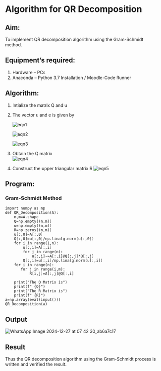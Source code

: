 # Algorithm for QR Decomposition
## Aim:
To implement QR decomposition algorithm using the Gram-Schmidt method.
## Equipment’s required:
1.	Hardware – PCs
2.	Anaconda – Python 3.7 Installation / Moodle-Code Runner
## Algorithm:
1.	Intialize the matrix Q and u
2.	The vector u and e is given by

    ![eqn1](./ex4.jpg)

    ![eqn2](./ex6.jpg)

    ![eqn3](./ex3.jpg)

3.	Obtain the Q matrix   
    ![eqn4](./ex1.jpg)
4.	Construct the upper triangular matrix R
    ![eqn5](./ex2.jpg)



## Program:
### Gram-Schmidt Method
```
import numpy as np
def QR_Decomposition(A):
    n,m=A.shape
    Q=np.empty((n,m))
    u=np.empty((n,m))
    R=np.zeros((n,m))
    u[:,0]=A[:,0]
    Q[:,0]=u[:,0]/np.linalg.norm(u[:,0])
    for i in range(1,n):
        u[:,i]=A[:,i]
        for j in range(n):
            u[:,i]-=A[:,i]@Q[:,j]*Q[:,j]
        Q[:,i]=u[:,i]/np.linalg.norm(u[:,i])
    for i in range(n):
       for j in range(i,m):
           R[i,j]=A[:,j]@Q[:,i]

    print("The Q Matrix is")
    print(f" {Q}")
    print("The R Matrix is")
    print(f" {R}")
a=np.array(eval(input()))
QR_Decomposition(a)
```
## Output
![WhatsApp Image 2024-12-27 at 07 42 30_ab6a7c17](https://github.com/user-attachments/assets/0fe9ec56-7630-485e-9916-2027984b2d22)


## Result
Thus the QR decomposition algorithm using the Gram-Schmidt process is written and verified the result.
